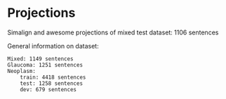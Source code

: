 # Projections

Simalign and awesome projections of mixed test dataset: 1106 sentences

General information on dataset: 

	Mixed: 1149 sentences
	Glaucoma: 1251 sentences
	Neoplasm:
		train: 4418 sentences
		test: 1258 sentences
		dev: 679 sentences
